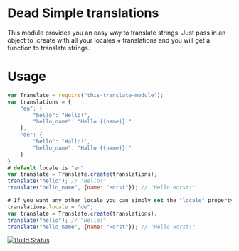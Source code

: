 # Dead Simple translations
This module provides you an easy way to translate strings.
Just pass in an object to .create with all your locales + translations and you will get a function to translate strings.

# Usage
```js
var Translate = require("this-translate-module");
var translations = {
    "en": {
        "hello": "Hello!",
        "hello_name": "Hello {{name}}!"
    },
    "de": {
        "hello": "Hallo!",
        "hello_name": "Hallo {{name}}!"
    }
}
# default locale is "en"
var translate = Translate.create(translations);
translate("hello"); // "Hello!"
translate("hello_name", {name: "Horst"}); // "Hello Horst!"

# If you want any other locale you can simply set the "locale" property
translations.locale = "de";
var translate = Translate.create(translations);
translate("hello"); // "Hello!"
translate("hello_name", {name: "Horst"}); // "Hello Horst!"
```

[![Build Status](https://travis-ci.org/quizshow/translate.svg)](https://travis-ci.org/quizshow/translate)
